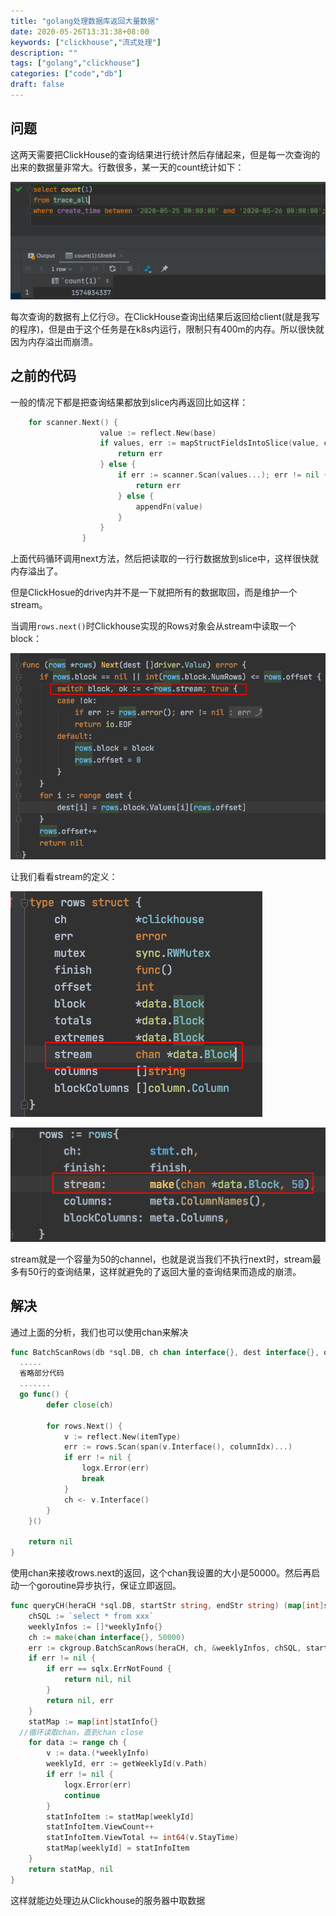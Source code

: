 ```yaml
---
title: "golang处理数据库返回大量数据"
date: 2020-05-26T13:31:38+08:00
keywords: ["clickhouse","流式处理"]
description: ""
tags: ["golang","clickhouse"]
categories: ["code","db"]
draft: false
---
```


## 问题

这两天需要把ClickHouse的查询结果进行统计然后存储起来，但是每一次查询的出来的数据量非常大。行数很多，某一天的count统计如下：

![image-20200526133740930](image-20200526133740930.png)

每次查询的数据有上亿行😢。在ClickHouse查询出结果后返回给client(就是我写的程序)，但是由于这个任务是在k8s内运行，限制只有400m的内存。所以很快就因为内存溢出而崩溃。

## 之前的代码

一般的情况下都是把查询结果都放到slice内再返回比如这样：

```go
	for scanner.Next() {
					value := reflect.New(base)
					if values, err := mapStructFieldsIntoSlice(value, columns, strict); err != nil {
						return err
					} else {
						if err := scanner.Scan(values...); err != nil {
							return err
						} else {
							appendFn(value)
						}
					}
				}
```

上面代码循环调用next方法，然后把读取的一行行数据放到slice中，这样很快就内存溢出了。

但是ClickHosue的drive内并不是一下就把所有的数据取回，而是维护一个stream。

当调用`rows.next()`时Clickhouse实现的Rows对象会从stream中读取一个block：

![image-20200526143615142](image-20200526143615142.png)

让我们看看stream的定义：

![image-20200526143709106](image-20200526143709106.png)

![image-20200526143724839](image-20200526143724839.png)

stream就是一个容量为50的channel，也就是说当我们不执行next时，stream最多有50行的查询结果，这样就避免的了返回大量的查询结果而造成的崩溃。

## 解决

通过上面的分析，我们也可以使用chan来解决

```go
func BatchScanRows(db *sql.DB, ch chan interface{}, dest interface{}, query string, args ...interface{}) error {
  .....
  省略部分代码
  .......
  go func() {
		defer close(ch)

		for rows.Next() {
			v := reflect.New(itemType)
			err := rows.Scan(span(v.Interface(), columnIdx)...)
			if err != nil {
				logx.Error(err)
				break
			}
			ch <- v.Interface()
		}
	}()

	return nil
}
```

使用chan来接收rows.next的返回，这个chan我设置的大小是50000。然后再启动一个goroutine异步执行，保证立即返回。

```go
func queryCH(heraCH *sql.DB, startStr string, endStr string) (map[int]statInfo, error) {
	chSQL := `select * from xxx`
	weeklyInfos := []*weeklyInfo{}
	ch := make(chan interface{}, 50000)
	err := ckgroup.BatchScanRows(heraCH, ch, &weeklyInfos, chSQL, startStr, endStr)
	if err != nil {
		if err == sqlx.ErrNotFound {
			return nil, nil
		}
		return nil, err
	}
	statMap := map[int]statInfo{}
  //循环读取chan，直到chan close
	for data := range ch {
		v := data.(*weeklyInfo)
		weeklyId, err := getWeeklyId(v.Path)
		if err != nil {
			logx.Error(err)
			continue
		}
		statInfoItem := statMap[weeklyId]
		statInfoItem.ViewCount++
		statInfoItem.ViewTotal += int64(v.StayTime)
		statMap[weeklyId] = statInfoItem
	}
	return statMap, nil
}
```

这样就能边处理边从Clickhouse的服务器中取数据